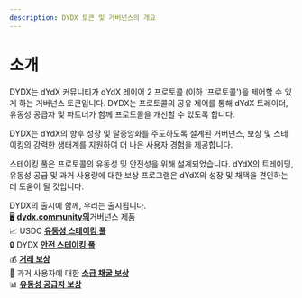 ```yaml
---
description: DYDX 토큰 및 거버넌스의 개요
---
```


# 소개

DYDX는 dYdX 커뮤니티가 dYdX 레이어 2 프로토콜 (이하 '프로토콜')을 제어할 수 있게 하는 거버넌스 토큰입니다. DYDX는 프로토콜의 공유 제어를 통해 dYdX 트레이더, 유동성 공급자 및 파트너가 함께 프로토콜을 개선할 수 있도록 합니다.

DYDX는 dYdX의 향후 성장 및 탈중앙화를 주도하도록 설계된 거버넌스, 보상 및 스테이킹의 강력한 생태계를 지원하여 더 나은 사용자 경험을 제공합니다.

스테이킹 풀은 프로토콜의 유동성 및 안전성을 위해 설계되었습니다. dYdX의 트레이딩, 유동성 공급 및 과거 사용량에 대한 보상 프로그램은 dYdX의 성장 및 채택을 견인하는데 도움이 될 것입니다.

DYDX의 출시에 함께, 우리는 출시됩니다.\
🖥️ [**dydx.community의**](https://dydx.community)거버넌스 제품 \
📈 USDC [**유동성 스테이킹 풀**](staking-pools/liquidity-staking-pool.md)\
🔒 DYDX [**안전 스테이킹 풀**](staking-pools/safety-staking-pool.md)\
💰 [**거래 보상**](rewards/trading-rewards.md)\
💸 과거 사용자에 대한 [**소급 채굴 보상**](rewards/retroactive-mining-rewards.md)\
📊 [**유동성 공급자 보상**](rewards/liquidity-provider-rewards.md)
